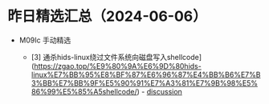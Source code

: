 # 昨日精选汇总（2024-06-06）

- M09Ic 手动精选

  - [3] 通杀hids-linux绕过文件系统向磁盘写入shellcode](https://zgao.top/%E9%80%9A%E6%9D%80hids-linux%E7%BB%95%E8%BF%87%E6%96%87%E4%BB%B6%E7%B3%BB%E7%BB%9F%E5%90%91%E7%A3%81%E7%9B%98%E5%86%99%E5%85%A5shellcode/) - [discussion](https://github.com/chainreactors/picker/issues/549)
